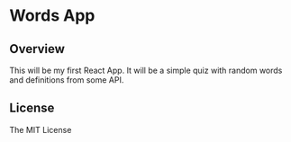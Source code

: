 # Words App

## Overview

This will be my first React App. It will be a simple quiz with random words and definitions from some API.

## License

The MIT License

